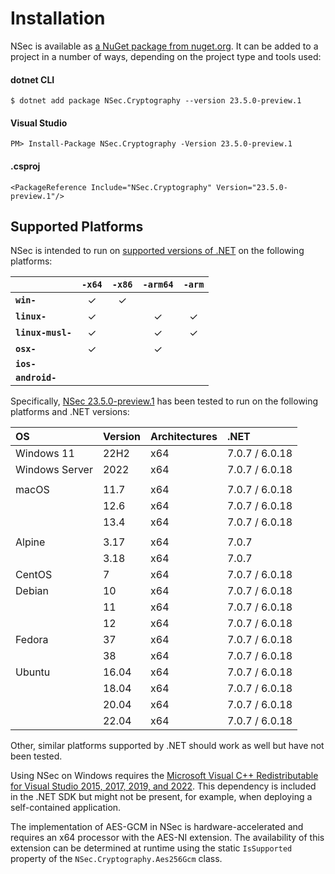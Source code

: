 # Installation

NSec is available as
[a NuGet package from nuget.org](https://www.nuget.org/packages/NSec.Cryptography/23.5.0-preview.1).
It can be added to a project in a number of ways, depending on the project type
and tools used:


#### dotnet CLI

    $ dotnet add package NSec.Cryptography --version 23.5.0-preview.1

#### Visual Studio

    PM> Install-Package NSec.Cryptography -Version 23.5.0-preview.1

#### .csproj

    <PackageReference Include="NSec.Cryptography" Version="23.5.0-preview.1"/>


## Supported Platforms

NSec is intended to run on
[supported versions of .NET](https://dotnet.microsoft.com/en-us/platform/support/policy/dotnet-core)
on the following platforms:

|                       | `-x64`   | `-x86`   | `-arm64` | `-arm`   |
|:----------------------|:--------:|:--------:|:--------:|:--------:|
| **`win-`**            | &check;  | &check;  |          |          |
| **`linux-`**          | &check;  |          | &check;  | &check;  |
| **`linux-musl-`**     | &check;  |          | &check;  | &check;  |
| **`osx-`**            | &check;  |          | &check;  |          |
| **`ios-`**            |          |          |          |          |
| **`android-`**        |          |          |          |          |

Specifically,
[NSec 23.5.0-preview.1](https://www.nuget.org/packages/NSec.Cryptography/23.5.0-preview.1)
has been tested to run on the following platforms and .NET versions:

| OS                   | Version  | Architectures | .NET            |
|:-------------------- |:-------- |:------------- |:--------------- |
| Windows 11           | 22H2     | x64           | 7.0.7 / 6.0.18  |
| Windows Server       | 2022     | x64           | 7.0.7 / 6.0.18  |
|                      |          |               |                 |
| macOS                | 11.7     | x64           | 7.0.7 / 6.0.18  |
|                      | 12.6     | x64           | 7.0.7 / 6.0.18  |
|                      | 13.4     | x64           | 7.0.7 / 6.0.18  |
|                      |          |               |                 |
| Alpine               | 3.17     | x64           | 7.0.7           |
|                      | 3.18     | x64           | 7.0.7           |
| CentOS               | 7        | x64           | 7.0.7 / 6.0.18  |
| Debian               | 10       | x64           | 7.0.7 / 6.0.18  |
|                      | 11       | x64           | 7.0.7 / 6.0.18  |
|                      | 12       | x64           | 7.0.7 / 6.0.18  |
| Fedora               | 37       | x64           | 7.0.7 / 6.0.18  |
|                      | 38       | x64           | 7.0.7 / 6.0.18  |
| Ubuntu               | 16.04    | x64           | 7.0.7 / 6.0.18  |
|                      | 18.04    | x64           | 7.0.7 / 6.0.18  |
|                      | 20.04    | x64           | 7.0.7 / 6.0.18  |
|                      | 22.04    | x64           | 7.0.7 / 6.0.18  |

Other, similar platforms supported by .NET should work as well but have not been tested.

Using NSec on Windows requires the
[Microsoft Visual C++ Redistributable for Visual Studio 2015, 2017, 2019, and 2022](https://support.microsoft.com/en-us/help/2977003/the-latest-supported-visual-c-downloads).
This dependency is included in the .NET SDK but might
not be present, for example, when deploying a self-contained application.

The implementation of AES-GCM in NSec is hardware-accelerated and requires an
x64 processor with the AES-NI extension. The availability of this extension can
be determined at runtime using the static `IsSupported` property of the
`NSec.Cryptography.Aes256Gcm` class.
